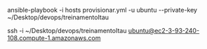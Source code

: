  ansible-playbook -i hosts provisionar.yml -u ubuntu --private-key ~/Desktop/devops/treinamentoItau

 ssh -i ~/Desktop/devops/treinamentoItau ubuntu@ec2-3-93-240-108.compute-1.amazonaws.com